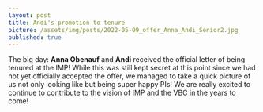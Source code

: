 ```yaml
---
layout: post
title: Andi's promotion to tenure
picture: /assets/img/posts/2022-05-09_offer_Anna_Andi_Senior2.jpg
published: true
---
```

The big day: **Anna Obenauf** and **Andi** received the official letter of being tenured at the IMP!
While this was still kept secret at this point since we had not yet officially accepted the offer, we managed to take a quick picture of us not only looking like but being super happy PIs!
We are really excited to continue to contribute to the vision of IMP and the VBC in the years to come! 
 
